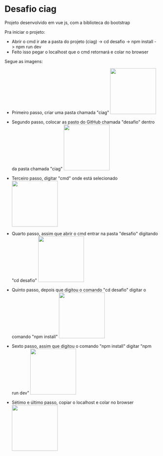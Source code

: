 # Desafio ciag

Projeto desenvolvido em vue js, com a biblioteca do bootstrap

Pra iniciar o projeto:
  - Abrir o cmd ir ate a pasta do projeto (ciag) -> cd desafio -> npm install -> npm run dev
  - Feito isso pegar o localhost que o cmd retornará e colar no browser

Segue as imagens:
  - Primeiro passo, criar uma pasta chamada "ciag"
    <img src="/public/img_1.jpg" width="150"/>
  
  - Segundo passo, colocar as pasto do GitHub chamada "desafio" dentro da pasta chamada "ciag"
    <img src="/img_2.jpg" width="150"/>

  - Terceiro passo, digitar "cmd" onde está selecionado
    <img src="/img_3.jpg" width="150"/>

  - Quarto passo, assim que abrir o cmd entrar na pasta "desafio" digitando "cd desafio"
    <img src="/img_4.jpg" width="150"/>

  - Quinto passo, depois que digitou o comando "cd desafio" digitar o comando "npm install"
    <img src="/img_5.jpg" width="150"/>

  - Sexto passo, assim que digitou o comando "npm install" digitar "npm run dev"
    <img src="/img_6.jpg" width="150"/>

  - Sétimo e último passo, copiar o localhost e colar no browser
    <img src="/img_7.jpg" width="150"/>
